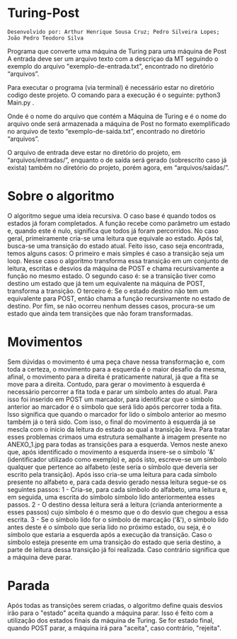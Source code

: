 ﻿
 # Turing-Post
	Desenvolvido por: Arthur Henrique Sousa Cruz; Pedro Silveira Lopes; João Pedro Teodoro Silva
   

Programa que converte uma máquina de Turing para uma máquina de Post
A entrada deve ser um arquivo texto com a descriçao da MT seguindo o exemplo do arquivo "exemplo-de-entrada.txt", encontrado no diretório “arquivos”.

Para executar o programa (via terminal) é necessário estar no diretório codigo deste projeto. O comando para a execução é o seguinte:
	python3 Main.py <arquivo-de-entrada> <arquivo-de-saida>.

Onde <arquivo-de-entrada> é o nome do arquivo que contém a Máquina de Turing e <arquivo-de-saida> é o nome do arquivo onde será armazenada a máquina de Post no formato exemplificado no arquivo de texto “exemplo-de-saida.txt”, encontrado no diretório “arquivos”.

O arquivo de entrada deve estar no diretório do projeto, em “arquivos/entradas/”, enquanto o de saída será gerado (sobrescrito caso já exista) também no diretório do projeto, porém agora, em “arquivos/saidas/”.

# Sobre o algoritmo
O algoritmo segue uma ideia recursiva. O caso base é quando todos os estados já foram completados. A função recebe como parâmetro um estado e, quando este é nulo, significa que todos já foram percorridos. 
No caso geral, primeiramente cria-se uma leitura que equivale ao estado. Após tal, busca-se uma transição do estado atual. Feito isso, caso seja encontrada, temos alguns casos:
	O primeiro e mais simples é caso a transição seja um loop. Nesse caso o algoritmo transforma essa transição em um conjunto de leitura, escritas e desvios da máquina de POST e chama recursivamente a função no mesmo estado.
	O segundo caso é: se a transição tiver como destino um estado que já tem um equivalente na máquina de POST, transforma a transição.
	O terceiro é: Se o estado destino não tem um equivalente para POST, então chama a função recursivamente no estado de destino.
	Por fim, se não ocorreu nenhum desses casos, procura-se um estado que ainda tem transições que não foram transformadas.
# Movimentos
Sem dúvidas o movimento é uma peça chave nessa 	transformação e, com toda a certeza, o movimento para a esquerda é o maior desafio da mesma, afinal, o movimento para a direita é praticamente natural, já que a fita se move para a direita. 
Contudo, para gerar o movimento à esquerda é necessário percorrer a fita toda e parar um símbolo antes do atual. Para isso foi inserido em POST um marcador, para identificar que o símbolo anterior ao marcador é o símbolo que será lido após percorrer toda a fita.
Isso significa que quando o marcador for lido o símbolo anterior ao mesmo também já o terá sido. Com isso, o final do movimento à esquerda já se mescla com o inicio da leitura do estado ao qual a transição leva.
Para tratar esses problemas crimaos uma estrutura semalhante à imagem presente no ANEXO_1.jpg para todas as transições para a esquerda.
Vemos neste anexo que, após identificado o movimento a esquerda insere-se o símbolo '&' (identificador utilizado como exemplo) e, após isto, escreve-se um símbolo qualquer que pertence ao alfabeto (este seria o símbolo que deveria ser escrito pela transição). Após isso cria-se uma leitura para cada símbolo presente no alfabeto e, para cada desvio gerado nessa leitura segue-se os seguintes passos:
	1 - Cria-se, para cada símbolo do alfabeto, uma leitura e, em 		seguida, uma escrita do símbolo símbolo lido anteriormentea esses 		passos.
	2 - O destino dessa leitura será a leitura (crianda anteriormente a 		esses passos) cujo símbolo é o mesmo que o do desvio que chegou a 		essa escrita.
	3 - Se o símbolo lido for o símbolo de marcação ('&'), o símbolo 		lido antes deste é o símbolo que seria lido no próximo estado, ou 		seja, é o símbolo que estaria a esquerda após a execução da 		transição.
Caso o símbolo esteja presente em uma transição do estado que seria destino, a parte de leitura dessa transição já foi realizada. Caso contrário significa que a máquina deve parar.
# Parada
Após todas as transições serem criadas, o algoritmo define quais desvios irão para o "estado" aceita quando a máquina parar. Isso é feito com a utilização dos estados finais da máquina de Turing. Se for estado final, quando POST parar, a máquina irá para "aceita", caso contrário, "rejeita".
